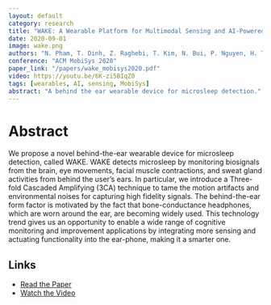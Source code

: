 ```yaml
---
layout: default
category: research
title: "WAKE: A Wearable Platform for Multimodal Sensing and AI-Powered Analytics"
date: 2020-09-01
image: wake.png
authors: "N. Pham, T. Dinh, Z. Raghebi, T. Kim, N. Bui, P. Nguyen, H. Truong, F. Banaei-Kashani, A. Halbower, T. Dinh, and T. Vu"
conference: "ACM MobiSys 2020"
paper_link: "/papers/wake_mobisys2020.pdf"
video: https://youtu.be/6K-zi5BIqZ0
tags: [wearables, AI, sensing, MobiSys]
abstract: "A behind the ear wearable device for microsleep detection."
---
```


# Abstract
We propose a novel behind-the-ear wearable device for microsleep detection, called WAKE. WAKE detects microsleep by monitoring biosignals from the brain, eye movements, facial muscle contractions, and sweat gland activities from behind the user’s ears. In particular, we introduce a Three-fold Cascaded Amplifying (3CA) technique to tame the motion artifacts and environmental noises for capturing high fidelity signals. The behind-the-ear form factor is motivated by the fact that bone-conductance headphones, which are worn around the ear, are becoming widely used. This technology trend gives us an opportunity to enable a wide range of cognitive monitoring and improvement applications by integrating more sensing and actuating functionality into the ear-phone, making it a smarter one.

## Links
- [Read the Paper](https://dl.acm.org/doi/10.1145/3386901.3389032)
- [Watch the Video](https://youtu.be/6K-zi5BIqZ0)